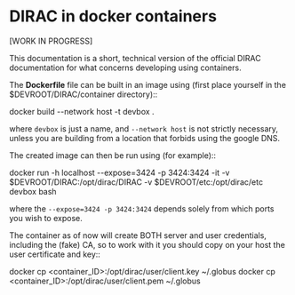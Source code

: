 # DIRAC in docker containers

[WORK IN PROGRESS]

This documentation is a short, technical version of the official DIRAC documentation for what concerns developing using containers.

The **Dockerfile** file can be built in an image using (first place yourself in the $DEVROOT/DIRAC/container directory)::

  docker build --network host -t devbox .

where ``devbox`` is just a name, and ``--network host`` is not strictly necessary,
unless you are building from a location that forbids using the google DNS.

The created image can then be run using (for example)::

  docker run -h localhost --expose=3424 -p 3424:3424 -it -v $DEVROOT/DIRAC:/opt/dirac/DIRAC -v $DEVROOT/etc:/opt/dirac/etc devbox bash

where the ``--expose=3424 -p 3424:3424`` depends solely from which ports you wish to expose.

The container as of now will create BOTH server and user credentials, including the (fake) CA,
so to work with it you should copy on your host the user certificate and key::

  docker cp <container_ID>:/opt/dirac/user/client.key ~/.globus
  docker cp <container_ID>:/opt/dirac/user/client.pem ~/.globus
